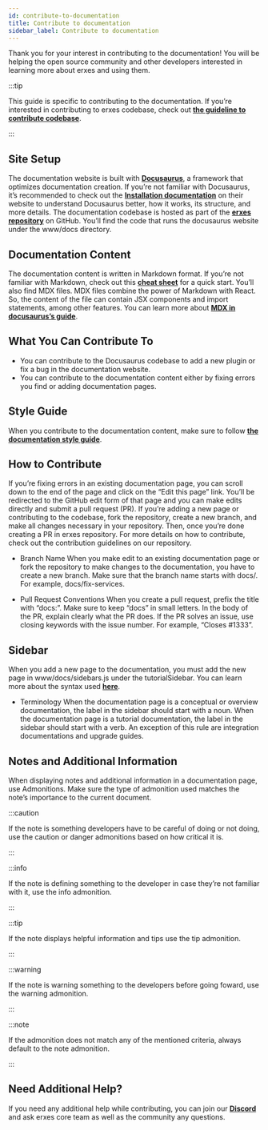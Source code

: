 ```yaml
---
id: contribute-to-documentation
title: Contribute to documentation
sidebar_label: Contribute to documentation
---
```


Thank you for your interest in contributing to the documentation! You will be helping the open source community and other developers interested in learning more about erxes and using them.

:::tip

This guide is specific to contributing to the documentation. If you’re interested in contributing to erxes codebase, check out **<a href="https://docs.erxes.io/contribute/contribute-to-codebase">the guideline to contribute codebase</a>**.

:::


## Site Setup

The documentation website is built with **<a href="https://docusaurus.io/" target="_blank">Docusaurus</a>**, a framework that optimizes documentation creation. If you’re not familiar with Docusaurus, it’s recommended to check out the **<a href="https://docusaurus.io/docs/installation" target="_blank">Installation documentation</a>** on their website to understand Docusaurus better, how it works, its structure, and more details.
The documentation codebase is hosted as part of the **<a href="https://github.com/erxes/erxes" target="_blank">erxes repository</a>** on GitHub. You’ll find the code that runs the docusaurus website under the www/docs directory.


## Documentation Content

The documentation content is written in Markdown format. If you’re not familiar with Markdown, check out this **<a href="https://www.markdownguide.org/cheat-sheet/" target="_blank">cheat sheet</a>** for a quick start.
You’ll also find MDX files. MDX files combine the power of Markdown with React. So, the content of the file can contain JSX components and import statements, among other features. You can learn more about **<a href="https://docusaurus.io/docs/markdown-features/react" target="_blank">MDX in docusaurus’s guide</a>**.


## What You Can Contribute To

- You can contribute to the Docusaurus codebase to add a new plugin or fix a bug in the documentation website.
- You can contribute to the documentation content either by fixing errors you find or adding documentation pages.


## Style Guide

When you contribute to the documentation content, make sure to follow **<a href="https://docs.erxes.io/contribute/documentation-style-guide">the documentation style guide</a>**.


## How to Contribute

If you’re fixing errors in an existing documentation page, you can scroll down to the end of the page and click on the “Edit this page” link. You’ll be redirected to the GitHub edit form of that page and you can make edits directly and submit a pull request (PR).
If you’re adding a new page or contributing to the codebase, fork the repository, create a new branch, and make all changes necessary in your repository. Then, once you’re done creating a PR in erxes repository.
For more details on how to contribute, check out the contribution guidelines on our repository.

- Branch Name
When you make edit to an existing documentation page or fork the repository to make changes to the documentation, you have to create a new branch.
Make sure that the branch name starts with docs/. For example, docs/fix-services.

- Pull Request Conventions
When you create a pull request, prefix the title with “docs:”. Make sure to keep “docs” in small letters.
In the body of the PR, explain clearly what the PR does. If the PR solves an issue, use closing keywords with the issue number. For example, “Closes #1333”.


## Sidebar

When you add a new page to the documentation, you must add the new page in www/docs/sidebars.js under the tutorialSidebar. You can learn more about the syntax used **<a href="https://docusaurus.io/docs/sidebar/items" target="_blank">here</a>**.

- Terminology
When the documentation page is a conceptual or overview documentation, the label in the sidebar should start with a noun.
When the documentation page is a tutorial documentation, the label in the sidebar should start with a verb. An exception of this rule are integration documentations and upgrade guides.


## Notes and Additional Information

When displaying notes and additional information in a documentation page, use Admonitions. Make sure the type of admonition used matches the note’s importance to the current document.

:::caution

If the note is something developers have to be careful of doing or not doing, use the caution or danger admonitions based on how critical it is.

:::


:::info

If the note is defining something to the developer in case they’re not familiar with it, use the info admonition.

:::

:::tip

If the note displays helpful information and tips use the tip admonition.

:::


:::warning

If the note is warning something to the developers before going foward, use the warning admonition.

:::

:::note

If the admonition does not match any of the mentioned criteria, always default to the note admonition.

:::



## Need Additional Help?

If you need any additional help while contributing, you can join our **<a href="https://discord.com/invite/aaGzy3gQK5" target="_blank" target="_blank">Discord</a>** and ask erxes core team as well as the community any questions.


